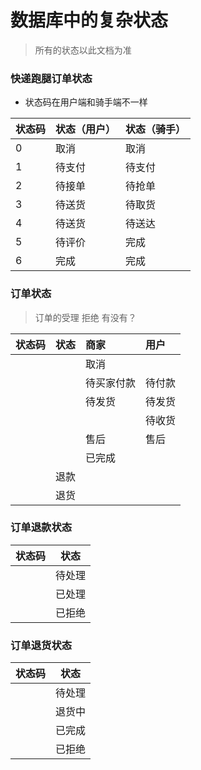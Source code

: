 # 数据库中的复杂状态

> 所有的状态以此文档为准

### 快递跑腿订单状态

* 状态码在用户端和骑手端不一样

| 状态码 | 状态（用户） | 状态（骑手） |
| :--- | :--- | :--- |
| 0 | 取消 |  取消|
| 1 | 待支付 |  待支付|
| 2 | 待接单 | 待抢单 |
| 3 | 待送货 | 待取货 |
| 4 | 待送货 | 待送达 |
| 5 | 待评价 | 完成   |
| 6 | 完成  |    完成    |

### 订单状态

> 订单的受理 拒绝 有没有？

| 状态码 | 状态| 商家 | 用户 |
| :--- | :---|:--- | :---|
|   |  | 取消         |      |
|   |  |待买家付款    |待付款   |
|   |  | 待发货       |待发货     |
|   |  |             | 待收货    |
|   |  | 售后         | 售后    |
|   |  | 已完成       |      |
|   | 退款 |        |      |
|   |  退货 |        |      |

### 订单退款状态

|状态码 | 状态|
|---| --- |
| |待处理 |
| |已处理|
| |已拒绝|

### 订单退货状态

|状态码 | 状态|
|---| --- |
| |待处理 |
| |退货中|
| |已完成|
| |已拒绝|

